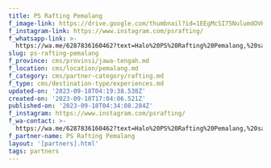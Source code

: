 ```yaml
---
title: PS Rafting Pemalang
f_image-link: https://drive.google.com/thumbnail?id=1EEgMcSI75NulumdOVKVb2mDWUbVlzYFR
f_instagram-link: https://www.instagram.com/psrafting/
f_whatsapp-link: >-
  https://wa.me/6287836160462?text=Halo%20PS%20Rafting%20Pemalang,%20saya%20dapat%20info%20dari%20@loocale.id%20dan%20punya%20pertanyaan
slug: ps-rafting-pemalang
f_province: cms/provinsi/jawa-tengah.md
f_location: cms/location/pemalang.md
f_category: cms/partner-category/rafting.md
f_type: cms/destination-type/experiences.md
updated-on: '2023-09-18T04:19:38.538Z'
created-on: '2023-09-10T17:04:06.521Z'
published-on: '2023-09-18T04:34:08.284Z'
f_instagram: https://www.instagram.com/psrafting/
f_wa-contact: >-
  https://wa.me/6287836160462?text=Halo%20PS%20Rafting%20Pemalang,%20saya%20dapat%20info%20dari%20@loocale.id%20dan%20punya%20pertanyaan
f_partner-name: PS Rafting Pemalang
layout: '[partners].html'
tags: partners
---
```



